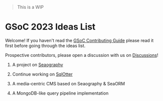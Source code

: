 > This is a WIP

# GSoC 2023 Ideas List

Welcome! If you haven't read the [GSoC Contributing Guide](CONTRIBUTING.md) please read it first before going through the ideas list.

Prospective contributors, please open a discussion with us on [Discussions](https://github.com/SeaQL/summer-of-code/discussions)!

1. A project on [Seaography](https://github.com/SeaQL/seaography)

2. Continue working on [SqlOtter](https://github.com/SeaQL/sql-otter)

3. A media-centric CMS based on Seaography & SeaORM

4. A MongoDB-like query pipeline implementation
